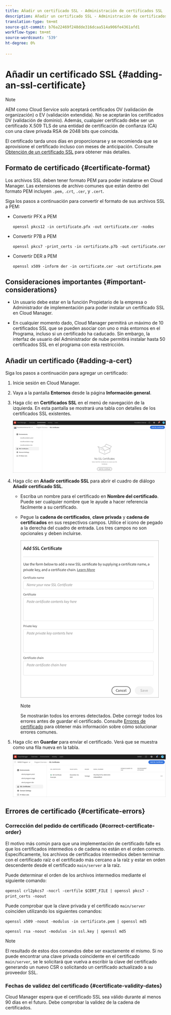 ```yaml
---
title: Añadir un certificado SSL - Administración de certificados SSL
description: Añadir un certificado SSL - Administración de certificados SSL
translation-type: tm+mt
source-git-commit: b76a22469f248dde316dcaa514a906fe4361afd1
workflow-type: tm+mt
source-wordcount: '539'
ht-degree: 0%

---
```



# Añadir un certificado SSL {#adding-an-ssl-certificate}

>[!NOTE]
>AEM como Cloud Service solo aceptará certificados OV (validación de organización) o EV (validación extendida). No se aceptarán los certificados DV (validación de dominio). Además, cualquier certificado debe ser un certificado X.509 TLS de una entidad de certificación de confianza (CA) con una clave privada RSA de 2048 bits que coincida.

El certificado tarda unos días en proporcionarse y se recomienda que se aprovisione el certificado incluso con meses de anticipación. Consulte [Obtención de un certificado SSL](/help/implementing/cloud-manager/managing-ssl-certifications/get-ssl-certificate.md) para obtener más detalles.

## Formato de certificado {#certificate-format}

Los archivos SSL deben tener formato PEM para poder instalarse en Cloud Manager. Las extensiones de archivo comunes que están dentro del formato PEM incluyen `.pem,` .`crt`,  `.cer`, y  `.cert`.

Siga los pasos a continuación para convertir el formato de sus archivos SSL a PEM:

* Convertir PFX a PEM

   `openssl pkcs12 -in certificate.pfx -out certificate.cer -nodes`

* Convertir P7B a PEM

   `openssl pkcs7 -print_certs -in certificate.p7b -out certificate.cer`

* Convertir DER a PEM

   `openssl x509 -inform der -in certificate.cer -out certificate.pem`

## Consideraciones importantes {#important-considerations}

* Un usuario debe estar en la función Propietario de la empresa o Administrador de implementación para poder instalar un certificado SSL en Cloud Manager.

* En cualquier momento dado, Cloud Manager permitirá un máximo de 10 certificados SSL que se pueden asociar con uno o más entornos en el Programa, incluso si un certificado ha caducado. Sin embargo, la interfaz de usuario del Administrador de nube permitirá instalar hasta 50 certificados SSL en el programa con esta restricción.

## Añadir un certificado {#adding-a-cert}

Siga los pasos a continuación para agregar un certificado:

1. Inicie sesión en Cloud Manager.
1. Vaya a la pantalla **Entornos** desde la página **Información general**.
1. Haga clic en **Certificados SSL** en el menú de navegación de la izquierda. En esta pantalla se mostrará una tabla con detalles de los certificados SSL existentes.

   ![](/help/implementing/cloud-manager/assets/ssl/ssl-cert-1.png)

1. Haga clic en **Añadir certificado SSL** para abrir el cuadro de diálogo **Añadir certificado SSL**.

   * Escriba un nombre para el certificado en **Nombre del certificado**. Puede ser cualquier nombre que le ayude a hacer referencia fácilmente a su certificado.
   * Pegue la **cadena de certificados**, **clave privada** y **cadena de certificados** en sus respectivos campos. Utilice el icono de pegado a la derecha del cuadro de entrada.
Los tres campos no son opcionales y deben incluirse.

      ![](/help/implementing/cloud-manager/assets/ssl/ssl-cert-02.png)


      >[!NOTE]
      >Se mostrarán todos los errores detectados. Debe corregir todos los errores antes de guardar el certificado. Consulte [Errores de certificado](#certificate-errors) para obtener más información sobre cómo solucionar errores comunes.

1. Haga clic en **Guardar** para enviar el certificado. Verá que se muestra como una fila nueva en la tabla.

   ![](/help/implementing/cloud-manager/assets/ssl/ssl-cert-3.png)

## Errores de certificado {#certificate-errors}

### Corrección del pedido de certificado {#correct-certificate-order}

El motivo más común para que una implementación de certificado falle es que los certificados intermedios o de cadena no están en el orden correcto. Específicamente, los archivos de certificados intermedios deben terminar con el certificado raíz o el certificado más cercano a la raíz y estar en orden descendente desde el certificado `main/server` a la raíz.

Puede determinar el orden de los archivos intermedios mediante el siguiente comando:

`openssl crl2pkcs7 -nocrl -certfile $CERT_FILE | openssl pkcs7 -print_certs -noout`

Puede comprobar que la clave privada y el certificado `main/server` coinciden utilizando los siguientes comandos:

`openssl x509 -noout -modulus -in certificate.pem | openssl md5`

`openssl rsa -noout -modulus -in ssl.key | openssl md5`

>[!NOTE]
>El resultado de estos dos comandos debe ser exactamente el mismo. Si no puede encontrar una clave privada coincidente en el certificado `main/server`, se le solicitará que vuelva a escribir la clave del certificado generando un nuevo CSR o solicitando un certificado actualizado a su proveedor SSL.

### Fechas de validez del certificado {#certificate-validity-dates}

Cloud Manager espera que el certificado SSL sea válido durante al menos 90 días en el futuro. Debe comprobar la validez de la cadena de certificados.
